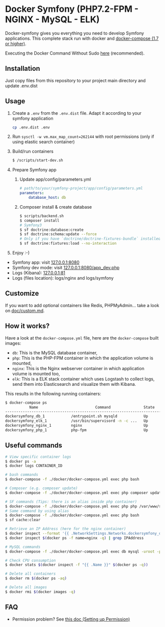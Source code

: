 # Docker Symfony (PHP7.2-FPM - NGINX - MySQL - ELK)


Docker-symfony gives you everything you need to develop Symfony applications. This complete stack run with docker and [docker-compose (1.7 or higher)](https://docs.docker.com/compose/).

Executing the Docker Command Without Sudo [here]( https://docs.docker.com/install/linux/linux-postinstall/#manage-docker-as-a-non-root-user) (recommended).

## Installation

Just copy files from this repository to your project main directory and update .env.dist

## Usage

1. Create a `.env` from the `.env.dist` file. Adapt it according to your symfony application

    ```bash
    cp .env.dist .env
    ```
2. Run `sysctl -w vm.max_map_count=262144` with root permissions (only if using elastic search container)
3. Build/run containers

    ```bash
    $ /scripts/start-dev.sh
    ```

4. Prepare Symfony app
    1. Update app/config/parameters.yml 

        ```yml
        # path/to/your/symfony-project/app/config/parameters.yml
        parameters:
            database_host: db
        ```

    2. Composer install & create database

        ```bash
        $ scripts/backend.sh
        $ composer install
        # Symfony3
        $ sf doctrine:database:create
        $ sf doctrine:schema:update --force
        # Only if you have `doctrine/doctrine-fixtures-bundle` installed
        $ sf doctrine:fixtures:load --no-interaction
        ```

5. Enjoy :-)

* Symfony app: visit [127.0.0.1:8080](http://symfony.dev:8080)  
* Symfony dev mode: visit [127.0.0.1:8080/app_dev.php](http://symfony.dev:8080/app_dev.php)  
* Logs (Kibana): [127.0.0.1:81](http://symfony.dev:81)
* Logs (files location): logs/nginx and logs/symfony

## Customize

If you want to add optional containers like Redis, PHPMyAdmin... take a look on [doc/custom.md](doc/custom.md).

## How it works?

Have a look at the `docker-compose.yml` file, here are the `docker-compose` built images:

* `db`: This is the MySQL database container,
* `php`: This is the PHP-FPM container in which the application volume is mounted,
* `nginx`: This is the Nginx webserver container in which application volume is mounted too,
* `elk`: This is a ELK stack container which uses Logstash to collect logs, send them into Elasticsearch and visualize them with Kibana.

This results in the following running containers:

```bash
$ docker-compose ps
           Name                          Command               State              Ports            
--------------------------------------------------------------------------------------------------
dockersymfony_db_1            /entrypoint.sh mysqld            Up      0.0.0.0:3307->3306/tcp      
dockersymfony_elk_1           /usr/bin/supervisord -n -c ...   Up      0.0.0.0:81->80/tcp          
dockersymfony_nginx_1         nginx                            Up      443/tcp, 0.0.0.0:8080->80/tcp
dockersymfony_php_1           php-fpm                          Up      0.0.0.0:9000->9000/tcp      
```

## Useful commands

```bash
# View specific container logs
$ docker ps -a
$ docker logs CONTAINER_ID

# bash commands
$ docker-compose -f ./docker/docker-compose.yml exec php bash

# Composer (e.g. composer update)
$ docker-compose -f ./docker/docker-compose.yml exec php composer update

# SF commands (Tips: there is an alias inside php container)
$ docker-compose -f ./docker/docker-compose.yml exec php php /var/www/symfony/bin/console cache:clear # Symfony3
# Same command by using alias
$ docker-compose -f ./docker/docker-compose.yml exec php bash
$ sf cache:clear

# Retrieve an IP Address (here for the nginx container)
$ docker inspect --format '{{ .NetworkSettings.Networks.dockersymfony_default.IPAddress }}' $(docker ps -f name=nginx -q)
$ docker inspect $(docker ps -f name=nginx -q) | grep IPAddress

# MySQL commands
$ docker-compose -f ./docker/docker-compose.yml exec db mysql -uroot -p"root"

# Check CPU consumption
$ docker stats $(docker inspect -f "{{ .Name }}" $(docker ps -q))

# Delete all containers
$ docker rm $(docker ps -aq)

# Delete all images
$ docker rmi $(docker images -q)
```

## FAQ

* Permission problem? See [this doc (Setting up Permission)](http://symfony.com/doc/current/book/installation.html#checking-symfony-application-configuration-and-setup)